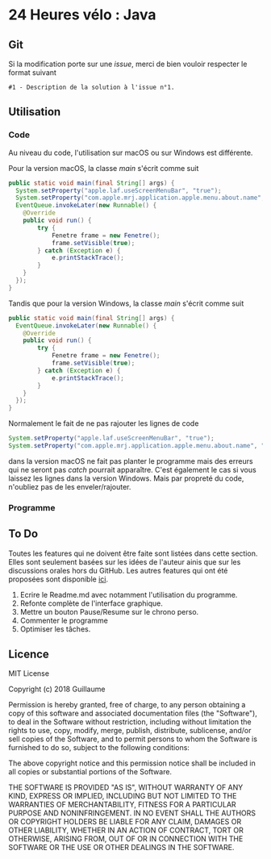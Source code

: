 # 24 Heures vélo : Java

## Git

Si la modification porte sur une _issue_, merci de bien vouloir respecter le format suivant 
```git
#1 - Description de la solution à l'issue n°1.
```
## Utilisation

### Code

Au niveau du code, l'utilisation sur macOS ou sur Windows est différente. 

Pour la version macOS, la classe _main_ s'écrit comme suit
```java
public static void main(final String[] args) {
  System.setProperty("apple.laf.useScreenMenuBar", "true");
  System.setProperty("com.apple.mrj.application.apple.menu.about.name", "Name");
  EventQueue.invokeLater(new Runnable() {
    @Override
    public void run() {
	    try {
		    Fenetre frame = new Fenetre();
		    frame.setVisible(true);
	    } catch (Exception e) {
		    e.printStackTrace();
	    }
    }
  });
}
```
    
Tandis que pour la version Windows, la classe _main_ s'écrit comme suit
```java
public static void main(final String[] args) {
  EventQueue.invokeLater(new Runnable() {
    @Override
    public void run() {
	    try {
		    Fenetre frame = new Fenetre();
		    frame.setVisible(true);
	    } catch (Exception e) {
		    e.printStackTrace();
	    }
    }
  });
}
```
Normalement le fait de ne pas rajouter les lignes de code 
```java
System.setProperty("apple.laf.useScreenMenuBar", "true");
System.setProperty("com.apple.mrj.application.apple.menu.about.name", "Name");
```
dans la version macOS ne fait pas planter le programme mais des erreurs qui ne seront pas _catch_ pourrait apparaître. C'est également le cas si vous laissez les lignes dans la version Windows. Mais par propreté du code, n'oubliez pas de les enveler/rajouter.

### Programme

## To Do 

Toutes les features qui ne doivent être faite sont listées dans cette section. Elles sont seulement basées sur les idées de l'auteur ainis que sur les discussions orales hors du GitHub. Les autres features qui ont été proposées sont disponible [ici](https://github.com/MrGuim/24h_velo/issues).
1. Ecrire le Readme.md avec notamment l'utilisation du programme.
2. Refonte complète de l'interface graphique.
3. Mettre un bouton Pause/Resume sur le chrono perso.
4. Commenter le programme
5. Optimiser les tâches.

## Licence

MIT License

Copyright (c) 2018 Guillaume

Permission is hereby granted, free of charge, to any person obtaining a copy
of this software and associated documentation files (the "Software"), to deal
in the Software without restriction, including without limitation the rights
to use, copy, modify, merge, publish, distribute, sublicense, and/or sell
copies of the Software, and to permit persons to whom the Software is
furnished to do so, subject to the following conditions:

The above copyright notice and this permission notice shall be included in all
copies or substantial portions of the Software.

THE SOFTWARE IS PROVIDED "AS IS", WITHOUT WARRANTY OF ANY KIND, EXPRESS OR
IMPLIED, INCLUDING BUT NOT LIMITED TO THE WARRANTIES OF MERCHANTABILITY,
FITNESS FOR A PARTICULAR PURPOSE AND NONINFRINGEMENT. IN NO EVENT SHALL THE
AUTHORS OR COPYRIGHT HOLDERS BE LIABLE FOR ANY CLAIM, DAMAGES OR OTHER
LIABILITY, WHETHER IN AN ACTION OF CONTRACT, TORT OR OTHERWISE, ARISING FROM,
OUT OF OR IN CONNECTION WITH THE SOFTWARE OR THE USE OR OTHER DEALINGS IN THE
SOFTWARE.
